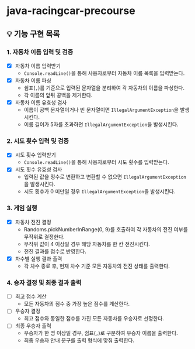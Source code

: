# java-racingcar-precourse

## 💡 기능 구현 목록
### 1. 자동차 이름 입력 및 검증
- [X] 자동차 이름 입력받기
  - `Console.readLine()`을 통해 사용자로부터 자동차 이름 목록을 입력받는다.
- [X] 자동차 이름 파싱
  - 쉼표(`,`)를 기준으로 입력된 문자열을 분리하여 각 자동차의 이름을 파싱한다.
  - 각 이름의 앞뒤 공백을 제거한다.
- [X] 자동차 이름 유효성 검사
  - 이름이 공백 문자열이거나 빈 문자열이면 `IllegalArgumentException`을 발생시킨다.
  - 이름 길이가 5자를 초과하면 `IllegalArgumentException`을 발생시킨다.

### 2. 시도 횟수 입력 및 검증
- [X] 시도 횟수 입력받기
  - `Console.readLine()`을 통해 사용자로부터 시도 횟수를 입력받는다.
- [X] 시도 횟수 유효성 검사
  - 입력된 값을 정수로 변환하고 변환할 수 없으면 `IllegalArgumentException`을 발생시킨다.
  - 시도 횟수가 0 미만일 경우 `IllegalArgumentException`을 발생시킨다.

### 3. 게임 실행
- [X] 자동차 전진 결정
  - Randoms.pickNumberInRange(0, 9)를 호출하여 각 자동차의 전진 여부를 무작위로 결정한다.
  - 무작위 값이 4 이상일 경우 해당 자동차를 한 칸 전진시킨다.
  - 전진 결과를 점수로 반영한다.
- [X] 차수별 실행 결과 출력
  -  각 차수 종료 후, 현재 차수 기준 모든 자동차의 전진 상태를 출력한다.

### 4. 승자 결정 및 최종 결과 출력
- [ ] 최고 점수 계산
  - 모든 자동차의 점수 중 가장 높은 점수를 계산한다.
- [ ] 우승자 결정
  - 최고 점수와 동일한 점수를 가진 모든 자동차를 우승자로 선정한다.
- [ ] 최종 우승자 출력
  - 우승자가 한 명 이상일 경우, 쉼표(`,`)로 구분하여 우승자 이름을 출력한다.
  - 최종 우승자 안내 문구를 출력 형식에 맞춰 출력한다.

